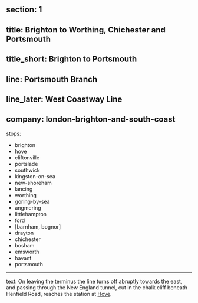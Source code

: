 ﻿section: 1
----
title: Brighton to Worthing, Chichester and Portsmouth
----
title_short: Brighton to Portsmouth
----
line: Portsmouth Branch
----
line_later: West Coastway Line
----
company: london-brighton-and-south-coast
----
stops:
- brighton
- hove
- cliftonville
- portslade
- southwick
- kingston-on-sea
- new-shoreham
- lancing
- worthing
- goring-by-sea
- angmering
- littlehampton
- ford
- [barnham, bognor]
- drayton
- chichester
- bosham
- emsworth
- havant
- portsmouth
----
text: On leaving the terminus the line turns off abruptly towards the east, and passing through the New England tunnel, cut in the chalk cliff beneath Henfield Road, reaches the station at [Hove](/stations/hove).
